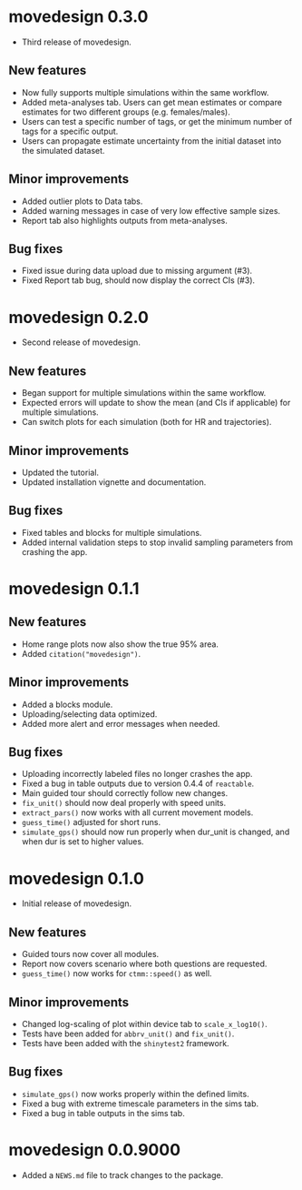 # movedesign 0.3.0

-   Third release of movedesign.

## New features

-   Now fully supports multiple simulations within the same workflow.
-   Added meta-analyses tab. Users can get mean estimates or compare estimates for two different groups (e.g. females/males).
-   Users can test a specific number of tags, or get the minimum number of tags for a specific output.
-   Users can propagate estimate uncertainty from the initial dataset into the simulated dataset.

## Minor improvements
-  Added outlier plots to Data tabs.
-  Added warning messages in case of very low effective sample sizes.
-  Report tab also highlights outputs from meta-analyses.

## Bug fixes

-   Fixed issue during data upload due to missing argument (#3).
-   Fixed Report tab bug, should now display the correct CIs (#3).

# movedesign 0.2.0

-   Second release of movedesign.

## New features

-   Began support for multiple simulations within the same workflow.
-   Expected errors will update to show the mean (and CIs if applicable) for multiple simulations.
-   Can switch plots for each simulation (both for HR and trajectories).

## Minor improvements

-   Updated the tutorial.
-   Updated installation vignette and documentation.

## Bug fixes

-   Fixed tables and blocks for multiple simulations.
-   Added internal validation steps to stop invalid sampling parameters from crashing the app.


# movedesign 0.1.1

## New features

-   Home range plots now also show the true 95% area.
-   Added `citation("movedesign")`.

## Minor improvements

-   Added a blocks module.
-   Uploading/selecting data optimized.
-   Added more alert and error messages when needed.

## Bug fixes

-   Uploading incorrectly labeled files no longer crashes the app. 
-   Fixed a bug in table outputs due to version 0.4.4 of `reactable`.
-   Main guided tour should correctly follow new changes.
-   `fix_unit()` should now deal properly with speed units.
-   `extract_pars()` now works with all current movement models.
-   `guess_time()` adjusted for short runs.
-   `simulate_gps()` should now run properly when dur_unit is changed, and when dur is set to higher values.


# movedesign 0.1.0

-   Initial release of movedesign.

## New features

-   Guided tours now cover all modules.
-   Report now covers scenario where both questions are requested.
-   `guess_time()` now works for `ctmm::speed()` as well.

## Minor improvements

-   Changed log-scaling of plot within device tab to `scale_x_log10()`.
-   Tests have been added for `abbrv_unit()` and `fix_unit()`.
-   Tests have been added with the `shinytest2` framework.

## Bug fixes

-   `simulate_gps()` now works properly within the defined limits.
-   Fixed a bug with extreme timescale parameters in the sims tab.
-   Fixed a bug in table outputs in the sims tab.

# movedesign 0.0.9000

-   Added a `NEWS.md` file to track changes to the package.
